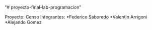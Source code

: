 "# proyecto-final-lab-programacion" 

Proyecto: Censo
Integrantes:
  *Federico Saboredo
  *Valentin Arrigoni
  *Alejando Gomez

